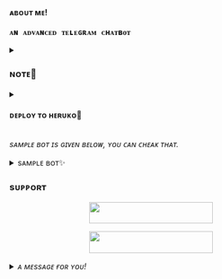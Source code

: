 <h4>ᴀʙᴏᴜᴛ ᴍᴇ!</h4>
<pre><b>ᴀɴ ᴀᴅᴠᴀɴᴄᴇᴅ ᴛᴇʟᴇɢʀᴀᴍ ᴄʜᴀᴛʙᴏᴛ </b></pre>

<details>
<summary><h3>ɴᴏᴛᴇ📝</h3></summary> 
<pre><i>ᴘᴏᴡᴇʀғᴜʟ ᴛᴇʟᴇɢʀᴀᴍ ᴄʜᴀᴛʙᴏᴛ </i></pre>
</details>


<details>
<summary><h4> ᴅᴇᴘʟᴏʏ ᴛᴏ ʜᴇʀᴜᴋᴏ🚀</h4></summary>
<pre><i>ᴇɴᴛᴇʀ ᴛʜᴇ ʀᴇǫᴜɪʀᴇᴅ ᴠᴀʀs ɪɴ ᴛʜᴇ ʜᴇʀᴜᴋᴏ.</i></pre>
<p align="center"><a href="https://heroku.com/deploy?template=https://github.com/KingXdOp/chatbot"> <img src="https://img.shields.io/badge/Deploy%20To%20Heroku-black?style=for-the-badge&logo=heroku" width="220" height="38.45"/></a></p>
</details>


<i>sᴀᴍᴘʟᴇ ʙᴏᴛ ɪs ɢɪᴠᴇɴ ʙᴇʟᴏᴡ, ʏᴏᴜ ᴄᴀɴ ᴄʜᴇᴀᴋ ᴛʜᴀᴛ.</i>


<details>
<summary>sᴀᴍᴘʟᴇ ʙᴏᴛ✨</summary>
<i> ᴀʟʟ ᴛʜᴇ ᴄᴜsᴛᴏᴍɪsᴀᴛɪᴏɴs ʟɪᴋᴇ ᴅɪғғᴇʀᴇɴᴛ sᴛᴀʀᴛ ɪᴍᴀɢᴇs ᴀɴᴅ ᴅɪғғᴇʀᴇɴᴛ sᴛɪᴄᴋᴇʀs ᴀʀᴇ ᴀᴠᴀɪʟᴀʙʟᴇ. ᴢᴅᴛ ᴄʜᴇᴀᴋ ᴛʜᴇ ᴠᴀʀs ᴀɴᴅ ғᴏʀᴋ ᴛʜᴇ ʀᴇᴘᴏsɪᴛᴏʀʏ.</i>
<p align="center"><a href="https://t.me/powerfulchatbot"> <img src="https://img.shields.io/badge/Sample%20Bot-pink?style=for-the-badge" width="220" height="38.45"/></a></p>
</details>


### sᴜᴘᴘᴏʀᴛ 

<p align="center"><a href="https://t.me/the_support_chat"> <img src="https://img.shields.io/badge/SUPPORT-black?style=for-the-badge" width="220" height="38.45"/></a></p>

<p align="center"><a href="https://t.me/mukhushi_official"> <img src="https://img.shields.io/badge/ᴍᴜᴋᴇsʜ%20ʙᴏᴛ ᴢᴏɴᴇ-blue?style=for-the-badge" width="220" height="38.45"/></a></p>



<details>
<summary><i>ᴀ ᴍᴇssᴀɢᴇ ғᴏʀ ʏᴏᴜ!</i></summary>
<p><i> ᴅᴏɴ'ᴛ  ғᴏʀɢᴇᴛ ᴛᴏ ɢɪᴠᴇ ᴛʜᴇ 🌠</i></p>
</details>

